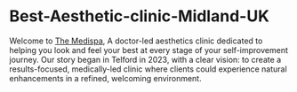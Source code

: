 # Best-Aesthetic-clinic-Midland-UK
Welcome to [The Medispa]([url](https://themedispa.co.uk/)), A doctor-led aesthetics clinic dedicated to helping you look and feel your best at every stage of your self-improvement journey. Our story began in Telford in 2023, with a clear vision: to create a results-focused, medically-led clinic where clients could experience natural enhancements in a refined, welcoming environment.
